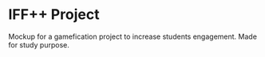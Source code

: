 # IFF++ Project

Mockup for a gamefication project to increase students engagement. Made for study purpose.
